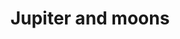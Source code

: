 ---
title: "Jupiter and moons"
type: Planet
tags: [jupiter]
description: "This is a capture of Jupiter and three moons (from left right): Io, Europa, and Ganymede."
image: /assets/images/gallery/jupiter-2021-09/thumb.jpg
telescope: Stellina
length: "400mm"
aperture: "80mm"
folder: jupiter-2021-09
exposure: 10s
lights: 103
sessions: 1
firstCapture: 2021-09-13 
lastCapture:
noannotations: true
---